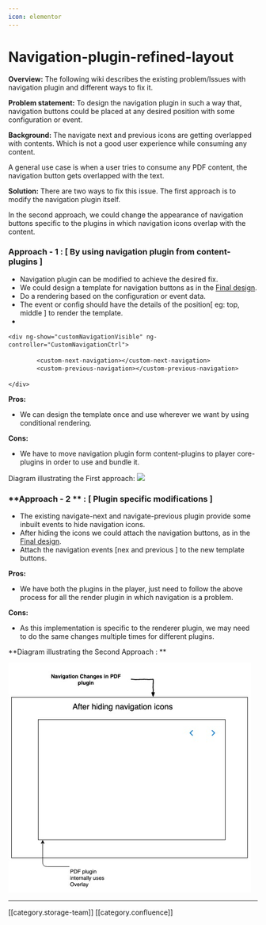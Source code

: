 ```yaml
---
icon: elementor
---
```


# Navigation-plugin-refined-layout

**Overview:** The following wiki describes the existing problem/Issues with navigation plugin and different ways to fix it.

**Problem statement:** To design the navigation plugin in such a way that, navigation buttons could be placed at any desired position with some configuration or event.

**Background:** The navigate next and previous icons are getting overlapped with contents. Which is not a good user experience while consuming any content.

A general use case is when a user tries to consume any PDF content, the navigation button gets overlapped with the text.

**Solution:** There are two ways to fix this issue. The first approach is to modify the navigation plugin itself.

In the second approach, we could change the appearance of navigation buttons specific to the plugins in which navigation icons overlap with the content.

### **Approach - 1 :**  \[ By using navigation plugin from content-plugins ]

* Navigation plugin can be modified to achieve the desired fix.&#x20;
* We could design a template for navigation buttons as in the  [Final design](https://projects.invisionapp.com/share/WFT8MPMBG8D#/screens/376668271).
* Do a rendering based on the configuration or event data.
* The event or config should have the details of the position\[ eg: top, middle ] to render the template.
*

```
<div ng-show="customNavigationVisible" ng-controller="CustomNavigationCtrl">
	
		<custom-next-navigation></custom-next-navigation>
		<custom-previous-navigation></custom-previous-navigation>

</div>
```

**Pros:**

* We can design the template once and use wherever we want by using conditional rendering.

**Cons:**

* We have to move navigation plugin form content-plugins to player core-plugins in order to use and bundle it.

Diagram illustrating the First approach: ![](../../../../.gitbook/assets/Navigation\_plugin\_changes.jpeg)

### \*\*Approach - 2 \*\* **:**  \[ Plugin specific modifications ]

* The existing navigate-next and navigate-previous plugin provide some inbuilt events to hide navigation icons.
* After hiding the icons we could attach the navigation buttons, as in the [Final design](https://projects.invisionapp.com/share/WFT8MPMBG8D#/screens/376668271).
* Attach the navigation events \[nex and previous ] to the new template buttons.

**Pros:**

* We have both the plugins in the player, just need to follow the above process for all the render plugin in which navigation is a problem.

**Cons:**

* As this implementation is specific to the renderer plugin, we may need to do the same changes multiple times for different plugins.

\*\*Diagram illustrating the Second Approach : \*\*

![](../../../../.gitbook/assets/4.jpg)

***

\[\[category.storage-team]] \[\[category.confluence]]
